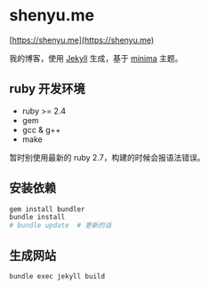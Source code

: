 # shenyu.me

[https://shenyu.me](https://shenyu.me)

我的博客，使用 [Jekyll](https://github.com/jekyll/jekyll) 生成，基于 [minima](https://github.com/jekyll/minima) 主题。

## ruby 开发环境

* ruby >= 2.4
* gem
* gcc & g++
* make

暂时别使用最新的 ruby 2.7，构建的时候会报语法错误。

## 安装依赖

```bash
gem install bundler
bundle install
# bundle update  # 更新的话
```

## 生成网站

```bash
bundle exec jekyll build
```
